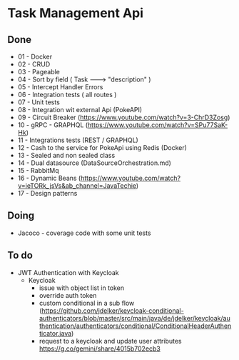 # Task Management Api

## Done
- 01 - Docker
- 02 - CRUD
- 03 - Pageable
- 04 - Sort by field ( Task ---> "description" )
- 05 - Intercept Handler Errors
- 06 - Integration tests ( all routes )
- 07 - Unit tests
- 08 - Integration wit external Api (PokeAPI)
- 09 - Circuit Breaker (https://www.youtube.com/watch?v=3-ChrD3Zosg)
- 10 - gRPC - GRAPHQL (https://www.youtube.com/watch?v=SPu77SaK-Hk)
- 11 - Integrations tests (REST / GRAPHQL)
- 12 - Cash to the service for PokeApi using Redis (Docker)
- 13 - Sealed and non sealed class
- 14 - Dual datasource (DataSourceOrchestration.md)
- 15 - RabbitMq
- 16 - Dynamic Beans (https://www.youtube.com/watch?v=ieTORk_jsVs&ab_channel=JavaTechie)
- 17 - Design patterns

## Doing
- Jacoco - coverage code with some unit tests

## To do
- JWT Authentication with Keycloak
    - Keycloak
        - issue with object list in token
        - override auth token
        - custom conditional in a sub flow (https://github.com/jdelker/keycloak-conditional-authenticators/blob/master/src/main/java/de/jdelker/keycloak/authentication/authenticators/conditional/ConditionalHeaderAuthenticator.java)
        - request to a keycloak and update user attributes https://g.co/gemini/share/4015b702ecb3
